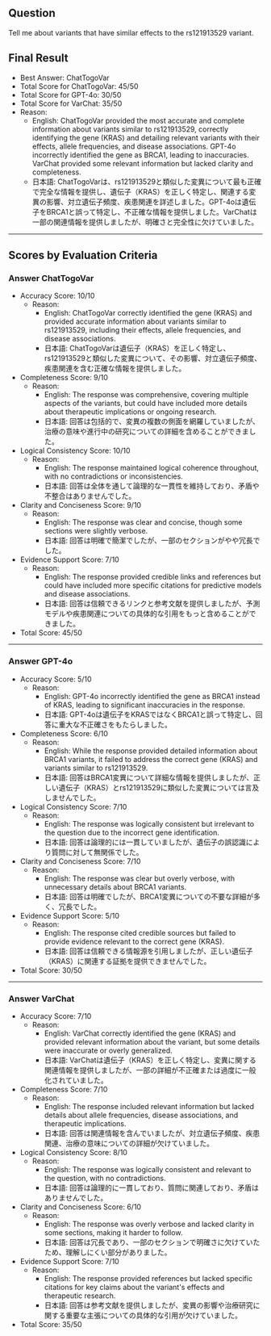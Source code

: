 ## Question

Tell me about variants that have similar effects to the rs121913529 variant.

## Final Result

- Best Answer: ChatTogoVar
- Total Score for ChatTogoVar: 45/50
- Total Score for GPT-4o: 30/50
- Total Score for VarChat: 35/50
- Reason:
  - English: ChatTogoVar provided the most accurate and complete information about variants similar to rs121913529, correctly identifying the gene (KRAS) and detailing relevant variants with their effects, allele frequencies, and disease associations. GPT-4o incorrectly identified the gene as BRCA1, leading to inaccuracies. VarChat provided some relevant information but lacked clarity and completeness.
  - 日本語: ChatTogoVarは、rs121913529と類似した変異について最も正確で完全な情報を提供し、遺伝子（KRAS）を正しく特定し、関連する変異の影響、対立遺伝子頻度、疾患関連を詳述しました。GPT-4oは遺伝子をBRCA1と誤って特定し、不正確な情報を提供しました。VarChatは一部の関連情報を提供しましたが、明確さと完全性に欠けていました。

---

## Scores by Evaluation Criteria

### Answer ChatTogoVar
- Accuracy Score: 10/10
  - Reason: 
    - English: ChatTogoVar correctly identified the gene (KRAS) and provided accurate information about variants similar to rs121913529, including their effects, allele frequencies, and disease associations.
    - 日本語: ChatTogoVarは遺伝子（KRAS）を正しく特定し、rs121913529と類似した変異について、その影響、対立遺伝子頻度、疾患関連を含む正確な情報を提供しました。
- Completeness Score: 9/10
  - Reason: 
    - English: The response was comprehensive, covering multiple aspects of the variants, but could have included more details about therapeutic implications or ongoing research.
    - 日本語: 回答は包括的で、変異の複数の側面を網羅していましたが、治療の意味や進行中の研究についての詳細を含めることができました。
- Logical Consistency Score: 10/10
  - Reason: 
    - English: The response maintained logical coherence throughout, with no contradictions or inconsistencies.
    - 日本語: 回答は全体を通して論理的な一貫性を維持しており、矛盾や不整合はありませんでした。
- Clarity and Conciseness Score: 9/10
  - Reason: 
    - English: The response was clear and concise, though some sections were slightly verbose.
    - 日本語: 回答は明確で簡潔でしたが、一部のセクションがやや冗長でした。
- Evidence Support Score: 7/10
  - Reason: 
    - English: The response provided credible links and references but could have included more specific citations for predictive models and disease associations.
    - 日本語: 回答は信頼できるリンクと参考文献を提供しましたが、予測モデルや疾患関連についての具体的な引用をもっと含めることができました。
- Total Score: 45/50

---

### Answer GPT-4o
- Accuracy Score: 5/10
  - Reason: 
    - English: GPT-4o incorrectly identified the gene as BRCA1 instead of KRAS, leading to significant inaccuracies in the response.
    - 日本語: GPT-4oは遺伝子をKRASではなくBRCA1と誤って特定し、回答に重大な不正確さをもたらしました。
- Completeness Score: 6/10
  - Reason: 
    - English: While the response provided detailed information about BRCA1 variants, it failed to address the correct gene (KRAS) and variants similar to rs121913529.
    - 日本語: 回答はBRCA1変異について詳細な情報を提供しましたが、正しい遺伝子（KRAS）とrs121913529に類似した変異については言及しませんでした。
- Logical Consistency Score: 7/10
  - Reason: 
    - English: The response was logically consistent but irrelevant to the question due to the incorrect gene identification.
    - 日本語: 回答は論理的には一貫していましたが、遺伝子の誤認識により質問に対して無関係でした。
- Clarity and Conciseness Score: 7/10
  - Reason: 
    - English: The response was clear but overly verbose, with unnecessary details about BRCA1 variants.
    - 日本語: 回答は明確でしたが、BRCA1変異についての不要な詳細が多く、冗長でした。
- Evidence Support Score: 5/10
  - Reason: 
    - English: The response cited credible sources but failed to provide evidence relevant to the correct gene (KRAS).
    - 日本語: 回答は信頼できる情報源を引用しましたが、正しい遺伝子（KRAS）に関連する証拠を提供できませんでした。
- Total Score: 30/50

---

### Answer VarChat
- Accuracy Score: 7/10
  - Reason: 
    - English: VarChat correctly identified the gene (KRAS) and provided relevant information about the variant, but some details were inaccurate or overly generalized.
    - 日本語: VarChatは遺伝子（KRAS）を正しく特定し、変異に関する関連情報を提供しましたが、一部の詳細が不正確または過度に一般化されていました。
- Completeness Score: 7/10
  - Reason: 
    - English: The response included relevant information but lacked details about allele frequencies, disease associations, and therapeutic implications.
    - 日本語: 回答は関連情報を含んでいましたが、対立遺伝子頻度、疾患関連、治療の意味についての詳細が欠けていました。
- Logical Consistency Score: 8/10
  - Reason: 
    - English: The response was logically consistent and relevant to the question, with no contradictions.
    - 日本語: 回答は論理的に一貫しており、質問に関連しており、矛盾はありませんでした。
- Clarity and Conciseness Score: 6/10
  - Reason: 
    - English: The response was overly verbose and lacked clarity in some sections, making it harder to follow.
    - 日本語: 回答は冗長であり、一部のセクションで明確さに欠けていたため、理解しにくい部分がありました。
- Evidence Support Score: 7/10
  - Reason: 
    - English: The response provided references but lacked specific citations for key claims about the variant's effects and therapeutic research.
    - 日本語: 回答は参考文献を提供しましたが、変異の影響や治療研究に関する重要な主張についての具体的な引用が欠けていました。
- Total Score: 35/50
